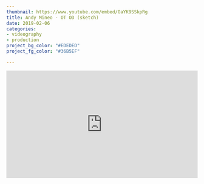 ```yaml
---
thumbnail: https://www.youtube.com/embed/OaYK9SSkpRg
title: Andy Mineo - OT OD (sketch)
date: 2019-02-06
categories:
- videography
- production
project_bg_color: "#EDEDED"
project_fg_color: "#36B5EF"

---
```

<div style="position: relative; padding-bottom: 56.25%; height: 0;" class="videoWrapper"> <iframe style="position: absolute; top: 0; left: 0; width: 100%; height: 100%;" src="https://www.youtube.com/embed/OaYK9SSkpRg" frameborder="0" allow="accelerometer; autoplay; encrypted-media; gyroscope; picture-in-picture" allowfullscreen></iframe> </div>